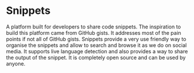 # Snippets
A platform built for developers to share code snippets. The inspiration to build this platform came from GitHub gists.
It addresses most of the pain points if not all of GitHub gists. 
Snippets provide a very use friendly way to organise the snippets and allow to search and browse it as we do on social media.
It supports live language detection and also provides a way to share the output of the snippet.
It is completely open source and can be used by anyone.